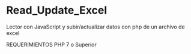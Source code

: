 # Read_Update_Excel
Lector con JavaScript y subir/actualizar datos con php de un archivo de excel

REQUERIMIENTOS
PHP 7 o Superior
